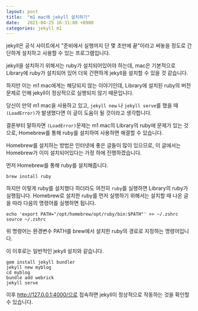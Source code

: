 ```yaml
---
layout: post
title:  "m1 mac에 jekyll 설치하기"
date:   2021-04-25 16:31:00 +0900
categories: jekyll m1
---
```

jekyll은 공식 사이트에서 "준비에서 실행까지 단 몇 초만에 끝"이라고 써놓을 정도로 간단하게 설치하고 사용할 수 있는 프로그램입니다.

jekyll을 설치하기 위해서는 ruby가 설치되어있어야 하는데, mac은 기본적으로 Library에 ruby가 설치되어 있어 더욱 간편하게 jekyll을 설치할 수 있을 것 같습니다.

하지만 이는 m1 mac에게는 해당되지 않는 이야기인데, Library에 설치된 ruby의 버전 문제로 인해 jekyll이 정상적으로 실행되지 않기 때문입니다.

당신이 만약 m1 mac을 사용하고 있고, `jekyll new` 나 `jekyll serve`를 했을 때 `(LoadError)`가 발생했다면 이 글이 도움이 될 것이라고 생각합니다.

결론부터 말하자면 `(LoadError)`문제는 m1 mac의 Library의 ruby에 문제가 있는 것으로, Homebrew를 통해 ruby를 설치하여 사용하면 해결할 수 있습니다.

Homebrew를 설치하는 방법은 인터넷에 좋은 글들이 많이 있으므로, 이 글에서는 Homebrew가 이미 설치되어있다는 가정 하에 진행하겠습니다.

먼저 Homebrew를 통해 ruby를 설치해줍니다.

`brew install ruby`

하지만 이렇게 ruby를 설치했다 하더라도 여전히 `ruby`를 실행하면 Library의 ruby가 실행됩니다. Homebrew로 설치한 ruby를 먼저 실행하기 위해서는 설치할 때 나온 글을 따라 다음의 명령어를 실행하면 됩니다.

```
echo 'export PATH="/opt/homebrew/opt/ruby/bin:$PATH"' >> ~/.zshrc
source ~/.zshrc
```

위 명령어는 환경변수 PATH를 brew에서 설치한 ruby의 경로로 지정하는 명령어입니다.

이 이후로는 일반적인 jekyll 설치와 같습니다.
```
gem install jekyll bundler
jekyll new myblog
cd myblog
bundle add webrick
jekyll serve
```
이후 http://127.0.0.1:4000/으로 접속하면 jekyll이 정상적으로 작동하는 것을 확인할 수 있습니다.
